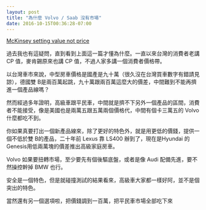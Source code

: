 ```yaml
---
layout: post
title: "為什麼 Volvo / Saab 沒有市場"
date: 2016-10-15T00:36:28-07:00
---
```


[McKinsey setting value not price](http://www.mckinsey.com/business-functions/marketing-and-sales/our-insights/setting-value-not-price)

過去我也有這疑問，直到看到上面這一篇才懂為什麼。一直以來台灣的消費者老講 CP 值，麥肯錫原來也講 CP 值，不過人家多講一個消費者價格帶。


以台灣車市來說，中型房車價格是國產是九十萬（很久沒在台灣買車數字有錯請見諒），德國雙 B是兩百萬起跳，九十萬跟兩百萬這麼大的價差，中間難到不能再擠進一個產品線嗎？


然而經過多年證明，高級車跟平民車，中間就是擠不下另外一個產品的區間，消費者不能接受，像是美國也是兩萬五跟五萬兩個價格代，中間有個卡三萬五的 Volvo 什麼都吃不到。

你如果真要打出一個新產品線來，除了更好的特色外，就是用更低的價錢，提供一個不低於雙 B的產品，二十年前 Lexus 靠 LS400 辦到了，現在是Hyundai 的 Genesis用低兩萬塊的價差推出高級家庭房車。

Volvo 如果要扭轉市場，至少要先有個後驅底盤，或者是像 Audi 配備先進，要不然操控幹掉 BMW 也行。

安全是一個特色，但是就碰撞測試的結果看來，高級車大家都一樣好阿，並不是個突出的特色。

當然還有另一個選項啦，把價錢調到一百萬，把平民車市場全部吃下來

